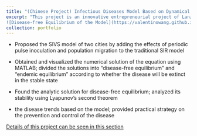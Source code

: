 ```yaml
---
title: "(Chinese Project) Infectious Diseases Model Based on Dynamical System Model with Migration and Periodic Pulse Inoculation Effects"
excerpt: "This project is an innovative entrepreneurial project of Lanzhou University
![Disease-free Equilibrium of the Model](https://valentinowang.github.io/math-wsy.github.io/images/Project/Project1/Disease_free_equilibrium.png)"
collection: portfolio
---
```


* Proposed the SIVS model of two cities by adding the effects of periodic pulse inoculation and population migration to the traditional SIR model

* Obtained and visualized the numerical solution of the equation using MATLAB; divided the solutions into “disease-free equilibrium” and “endemic equilibrium” according to whether the disease will be extinct in the stable state

* Found the analytic solution for disease-free equilibrium; analyzed its stability using Lyapunov’s second theorem

* the disease trends based on the model; provided practical strategy on the prevention and control of the disease


[Details of this project can be seen in this section](https://valentinowang.github.io/math-wsy.github.io/files/Infectious_Diseases_Model.pdf)


